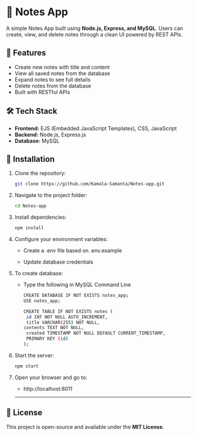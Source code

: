# 📝 Notes App

A simple Notes App built using **Node.js, Express, and MySQL**. Users can create, view, and delete notes through a clean UI powered by REST APIs.

## 🚀 Features
- Create new notes with title and content
- View all saved notes from the database
- Expand notes to see full details
- Delete notes from the database
- Built with RESTful APIs

## 🛠 Tech Stack
- **Frontend:** EJS (Embedded JavaScript Templates), CSS, JavaScript
- **Backend:** Node.js, Express.js
- **Database:** MySQL

## 🔧 Installation
1. Clone the repository:
   ```sh
   git clone https://github.com/Kamala-Samanta/Notes-app.git

2. Navigate to the project folder:
   ```sh
   cd Notes-app

3. Install dependencies:
   ```sh
   npm install

4. Configure your environment variables:

    - Create a .env file based on .env.example

    - Update database credentials
  
5. To create database:
    - Type the following in MySQL Command Line
      ```sh
      CREATE DATABASE IF NOT EXISTS notes_app;
      USE notes_app;

      CREATE TABLE IF NOT EXISTS notes (
       id INT NOT NULL AUTO_INCREMENT,
       title VARCHAR(255) NOT NULL,
      contents TEXT NOT NULL,
       created TIMESTAMP NOT NULL DEFAULT CURRENT_TIMESTAMP,
       PRIMARY KEY (id)
      );


7. Start the server:
   ```sh
   npm start

8. Open your browser and go to:
   - http://localhost:8011

   ---

## 📜 License
This project is open-source and available under the **MIT License**.

